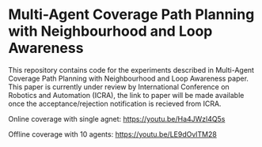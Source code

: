 # Multi-Agent Coverage Path Planning with Neighbourhood and Loop Awareness

This repository contains code for the experiments described in Multi-Agent Coverage Path Planning with Neighbourhood and Loop Awareness paper. This paper is currently under review by International Conference on Robotics and Automation (ICRA), the link to paper will be made available once the acceptance/rejection notification is recieved from ICRA.

Online coverage with single agnet: https://youtu.be/Ha4JWzl4Q5s

Offline coverage with 10 agents: https://youtu.be/LE9dOvlTM28
